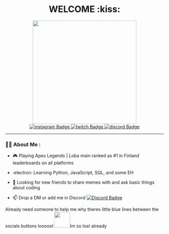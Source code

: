 <div id="header" align="center">
  <h1> WELCOME :kiss: </h1>
  <img src="https://i.giphy.com/media/v1.Y2lkPTc5MGI3NjExM2RmNThuenJobTlqaHZ0cXJxcXFoamdhcWtqeHl1aGNlNm54NHcxdyZlcD12MV9pbnRlcm5hbF9naWZfYnlfaWQmY3Q9Zw/U3stv4FYyWQ6XddMBf/giphy.gif" width="330"/>
  </div>

<div id="badges" align="center">
  <a href="https://www.instagram.com/ogcalix.ttv/">
  <img src="https://img.shields.io/badge/instagram-orange?style=for-the-badge&logo=instagram&logoColor=white" alt="instagram Badge"/>
  </a>
  <a href="https://www.twitch.tv/ogcalix">
  <img src="https://img.shields.io/badge/twitch-purple?style=for-the-badge&logo=twitch&logoColor=white" alt="twitch Badge"/>
  </a>
   <a href="https://discord.com/invite/N4u2zWHs">
  <img src="https://img.shields.io/badge/discord-blue?style=for-the-badge&logo=discord&logoColor=white" alt="discord Badge"/>
  </a>
</div>

---

### :woman_technologist: About Me :
- :video_game: Playing Apex Legends | Loba main ranked as #1 in Finland leaderboards on all platforms

- :electron: Learning Python, JavaScript, SQL, and some EH 

- :hugs: Looking for new friends to share memes with and ask basic things about coding

- :mailbox: Drop a DM or add me in Discord  [![Discord Badge](https://img.shields.io/badge/-OGcalix-blue?style=flat&logo=Discord&logoColor=white)](https://discord.com/invite/N4u2zWHs)

Already need someone to help me why theres little blue lines between the socials buttons loooool
<img src="https://streammentor.com/wp-content/uploads/2020/12/output-onlinepngtools9.png" width="50">Im so lost already
 </div>

 <div align="right"> 
  <img src="https://komarev.com/ghpvc/?username=OGcalix&style=flat-square&color=blue" alt=""/>
 </div>
